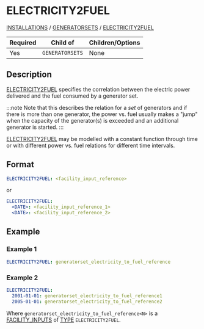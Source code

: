 # ELECTRICITY2FUEL

[INSTALLATIONS](/about/references/keywords/INSTALLATIONS.md) / 
[GENERATORSETS](/about/references/keywords/GENERATORSETS.md) / 
[ELECTRICITY2FUEL](/about/references/keywords/ELECTRICITY2FUEL.md)

| Required   | Child of                  | Children/Options                   |
|------------|---------------------------|------------------------------------|
| Yes         | `GENERATORSETS`      | None                               |

## Description
[ELECTRICITY2FUEL](/about/references/keywords/ELECTRICITY2FUEL.md) specifies the correlation between the electric power
delivered and the fuel consumed by a generator set.


:::note
Note that this describes the relation for a *set* of generators and if there is more than one
generator, the power vs. fuel usually makes a "jump" when the capacity of the generator(s) is
exceeded and an additional generator is started.
:::

[ELECTRICITY2FUEL](/about/references/keywords/ELECTRICITY2FUEL.md) may be modelled with a constant function through time or
with different power vs. fuel relations for different time intervals.

## Format
~~~~~~~~yaml
ELECTRICITY2FUEL: <facility_input_reference>
~~~~~~~~

or

~~~~~~~~yaml
ELECTRICITY2FUEL:
  <DATE>: <facility_input_reference_1>
  <DATE>: <facility_input_reference_2>
~~~~~~~~

## Example
### Example 1
~~~~~~~~yaml
ELECTRICITY2FUEL: generatorset_electricity_to_fuel_reference
~~~~~~~~

### Example 2
~~~~~~~~yaml
ELECTRICITY2FUEL:
  2001-01-01: generatorset_electricity_to_fuel_reference1
  2005-01-01: generatorset_electricity_to_fuel_reference2
~~~~~~~~

Where `generatorset_electricity_to_fuel_reference<N>` is a [FACILITY_INPUTS](/about/references/keywords/FACILITY_INPUTS.md)
 of [TYPE](/about/references/keywords/TYPE.md) `ELECTRICITY2FUEL`.
